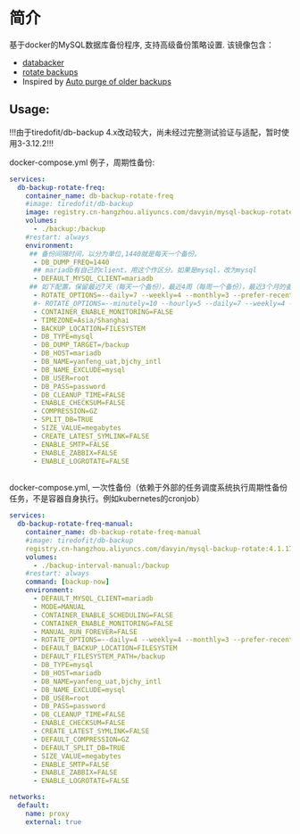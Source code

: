 # 简介

基于docker的MySQL数据库备份程序, 支持高级备份策略设置.
该镜像包含：

* [databacker](https://github.com/tiredofit/docker-db-backup)
* [rotate backups](https://rotate-backups.readthedocs.io/en/latest/)
* Inspired by [Auto purge of older backups](https://github.com/databacker/mysql-backup/issues/9)

## Usage:

!!!由于tiredofit/db-backup 4.x改动较大，尚未经过完整测试验证与适配，暂时使用3-3.12.2!!!

docker-compose.yml 例子，周期性备份:

```yaml
services:
  db-backup-rotate-freq:
    container_name: db-backup-rotate-freq
    #image: tiredofit/db-backup
    image: registry.cn-hangzhou.aliyuncs.com/davyin/mysql-backup-rotate:4.1.17
    volumes:
      - ./backup:/backup
    #restart: always
    environment:
     ## 备份间隔时间，以分为单位,1440就是每天一个备份。
      - DB_DUMP_FREQ=1440
      ## mariadb有自己的client，用这个作区分。如果是mysql，改为mysql
      - DEFAULT_MYSQL_CLIENT=mariadb
     ## 如下配置，保留最近7天（每天一个备份），最近4周（每周一个备份），最近3个月的备份（每个月一个备份）
      - ROTATE_OPTIONS=--daily=7 --weekly=4 --monthly=3 --prefer-recent
      #- ROTATE_OPTIONS=--minutely=10 --hourly=5 --daily=7 --weekly=4 --monthly=3 --prefer-recent
      - CONTAINER_ENABLE_MONITORING=FALSE
      - TIMEZONE=Asia/Shanghai
      - BACKUP_LOCATION=FILESYSTEM
      - DB_TYPE=mysql
      - DB_DUMP_TARGET=/backup
      - DB_HOST=mariadb
      - DB_NAME=yanfeng_uat,bjchy_intl
      - DB_NAME_EXCLUDE=mysql
      - DB_USER=root
      - DB_PASS=password
      - DB_CLEANUP_TIME=FALSE
      - ENABLE_CHECKSUM=FALSE
      - COMPRESSION=GZ
      - SPLIT_DB=TRUE
      - SIZE_VALUE=megabytes
      - CREATE_LATEST_SYMLINK=FALSE
      - ENABLE_SMTP=FALSE
      - ENABLE_ZABBIX=FALSE
      - ENABLE_LOGROTATE=FALSE
   
```

docker-compose.yml, 一次性备份（依赖于外部的任务调度系统执行周期性备份任务，不是容器自身执行。例如kubernetes的cronjob）

```yaml
services:
  db-backup-rotate-freq-manual:
    container_name: db-backup-rotate-freq-manual
    #image: tiredofit/db-backup
    registry.cn-hangzhou.aliyuncs.com/davyin/mysql-backup-rotate:4.1.17
    volumes:
      - ./backup-interval-manual:/backup
    #restart: always
    command: [backup-now]
    environment:
      - DEFAULT_MYSQL_CLIENT=mariadb
      - MODE=MANUAL
      - CONTAINER_ENABLE_SCHEDULING=FALSE
      - CONTAINER_ENABLE_MONITORING=FALSE
      - MANUAL_RUN_FOREVER=FALSE
      - ROTATE_OPTIONS=--daily=4 --weekly=4 --monthly=3 --prefer-recent
      - DEFAULT_BACKUP_LOCATION=FILESYSTEM
      - DEFAULT_FILESYSTEM_PATH=/backup
      - DB_TYPE=mysql
      - DB_HOST=mariadb
      - DB_NAME=yanfeng_uat,bjchy_intl
      - DB_NAME_EXCLUDE=mysql
      - DB_USER=root
      - DB_PASS=password
      - DB_CLEANUP_TIME=FALSE
      - ENABLE_CHECKSUM=FALSE
      - CREATE_LATEST_SYMLINK=FALSE
      - DEFAULT_COMPRESSION=GZ
      - DEFAULT_SPLIT_DB=TRUE
      - SIZE_VALUE=megabytes
      - ENABLE_SMTP=FALSE
      - ENABLE_ZABBIX=FALSE
      - ENABLE_LOGROTATE=FALSE

networks:
  default:
    name: proxy
    external: true
```
